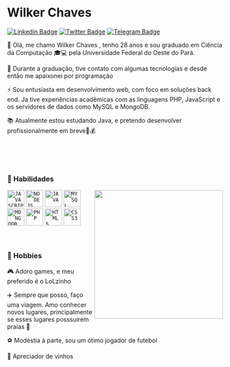 
# Wilker Chaves


[![Linkedin Badge](https://img.shields.io/badge/LinkedIn-0077B5?style=for-the-badge&logo=linkedin&logoColor=white&link=https://www.linkedin.com/in/wilkerchaves/)](https://www.linkedin.com/in/wilkerchaves/)
[![Twitter Badge](https://img.shields.io/badge/Twitter-1DA1F2?style=for-the-badge&logo=twitter&logoColor=white&link=https://twitter.com/seem_arroba)](https://twitter.com/seem_arroba)
[![Telegram Badge](https://img.shields.io/badge/Telegram-2CA5E0?style=for-the-badge&logo=telegram&logoColor=white&link=https://t.me/WilkerChaves)](https://t.me/WilkerChaves)




:beginner: Olá, me chamo Wilker Chaves , tenho 28 anos e sou graduado em Ciência da Computação :mortar_board::computer: pela Universidade Federal do Oeste do Pará. 

:revolving_hearts: Durante a graduação, tive contato com algumas tecnologias e desde então me apaixonei por programação 

:zap: Sou entusiasta em desenvolvimento web, com foco em soluções back end. Ja tive experiências acadêmicas com as linguagens PHP, JavaScript e os servidores de dados como MySQL e MongoDB.

:books: Atualmente estou estudando Java, e pretendo desenvolver profissionalmente em breve:briefcase::moneybag:

</br>
</br>
</br>


### :pushpin: Habilidades
<img width="300px" align="right" src="https://i.ibb.co/zbTM5w7/photo-2021-12-23-11-04-06-removebg-preview-1.png">
<code><img width="40px" src="https://cdn.jsdelivr.net/gh/devicons/devicon/icons/javascript/javascript-original.svg" title = "JAVASCRIPT"/></code>
<code><img width="40px" src="https://cdn.jsdelivr.net/gh/devicons/devicon/icons/nodejs/nodejs-original-wordmark.svg" title = "NODEJS"/></code>
<code><img width="40px" src="https://cdn.jsdelivr.net/gh/devicons/devicon/icons/java/java-original.svg" title = "JAVA"/></code>
<code><img width="40px" src="https://cdn.jsdelivr.net/gh/devicons/devicon/icons/mysql/mysql-original.svg" title = "MYSQL"/></code>
<code><img width="40px" src="https://cdn.jsdelivr.net/gh/devicons/devicon/icons/mongodb/mongodb-original-wordmark.svg" title = "MONGODB"/></code>
<code><img width="40px" src="https://cdn.jsdelivr.net/gh/devicons/devicon/icons/php/php-original.svg" title = "PHP" /></code>
<code><img width="40px" src="https://cdn.jsdelivr.net/gh/devicons/devicon/icons/html5/html5-original-wordmark.svg" title = "HTML5"/></code>
<code><img width="40px" src="https://cdn.jsdelivr.net/gh/devicons/devicon/icons/css3/css3-original-wordmark.svg" title = "CSS3"/></code>



</br>
</br>
</br>


### :pushpin: Hobbies
:video_game: Adoro games, e meu preferido é o LoLzinho

:airplane: Sempre que posso, faço uma viagem. Amo conhecer novos lugares, principalmente se esses lugares posssuirem praias :sunrise:

:soccer: Modéstia à parte, sou um ótimo jogador de futebol

:wine_glass: Apreciador de vinhos









<!---
chaveswill/chaveswill is a ✨ special ✨ repository because its `README.md` (this file) appears on your GitHub profile.
You can click the Preview link to take a look at your changes.
--->
